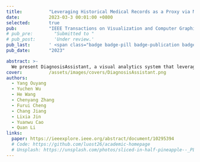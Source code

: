 ```yaml
---
title:          "Leveraging Historical Medical Records as a Proxy via Multimodal Modeling and Visualization to Enrich Medical Diagnostic Learning"
date:           2023-03-3 00:01:00 +0800
selected:       true
pub:            "IEEE Transactions on Visualization and Computer Graphics (TVCG)"
# pub_pre:        "Submitted to "
# pub_post:       'Under review.'
pub_last:       ' <span class="badge badge-pill badge-publication badge-primary">VIS 2023</span>'
pub_date:       "2023"

abstract: >-
  We present DiagnosisAssistant, a visual analytics system that leverages historical medical records as a proxy for multimodal modeling and visualization to enhance the learning experience of interns and novice physicians. The system employs elaborately designed visualizations to explore different modality data, offer diagnostic interpretive hints based on the constructed model, and enable comparative analyses of specific patients.
cover:          /assets/images/covers/DiagnosisAssistant.png
authors:
  - Yang Ouyang
  - Yuchen Wu
  - He Wang
  - Chenyang Zhang
  - Furui Cheng
  - Chang Jiang
  - Lixia Jin
  - Yuanwu Cao
  - Quan Li
links:
  paper: https://ieeexplore.ieee.org/abstract/document/10295394
  # Code: https://github.com/luost26/academic-homepage
  # Unsplash: https://unsplash.com/photos/sliced-in-half-pineapple--_PLJZmHZzk
---
```

